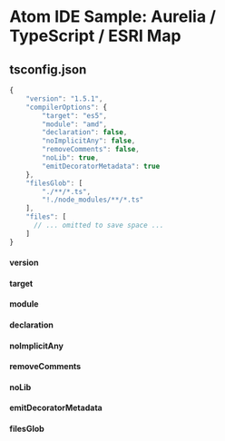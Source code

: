 # Atom IDE Sample: Aurelia / TypeScript / ESRI Map

## tsconfig.json

```javascript
{
    "version": "1.5.1",
    "compilerOptions": {
        "target": "es5",
        "module": "amd",
        "declaration": false,
        "noImplicitAny": false,
        "removeComments": false,
        "noLib": true,
        "emitDecoratorMetadata": true
    },
    "filesGlob": [
        "./**/*.ts",
        "!./node_modules/**/*.ts"
    ],
    "files": [
      // ... omitted to save space ...
    ]
}
```

#### version

#### target

#### module

#### declaration

#### noImplicitAny

#### removeComments

#### noLib

#### emitDecoratorMetadata

#### filesGlob

